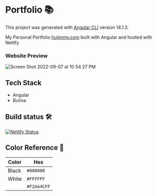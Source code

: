 # Portfolio 📚

This project was generated with [Angular CLI](https://github.com/angular/angular-cli) version 14.1.3.

My Personal Portfolio <a href="https://www.hujimmy.com/" target="_blank">hujimmy.com</a> built with Angular and hosted with Netlify

### Website Preview
![Screen Shot 2022-09-07 at 10 54 27 PM](https://user-images.githubusercontent.com/47468433/189024245-3b7c67c2-c474-40ae-8e3d-cbf71fbcaed7.png)

## Tech Stack 
- Angular
- Bulma

## Build status 🛠️
[![Netlify Status](https://api.netlify.com/api/v1/badges/fa2c914e-0c41-42ff-9f80-917e79c522c2/deploy-status)](https://app.netlify.com/sites/beamish-arithmetic-2f7cc4/deploys)

## Color Reference 🎨
|  Color  |     Hex     |
| ------- | ----------- |
|  Black  |  `#000000`  |
|  White  |  `#FFFFFF`  |
|         | `#F2AA4CFF` |
